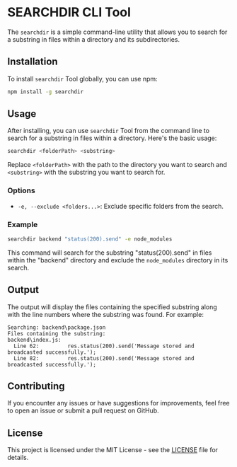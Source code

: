 # SEARCHDIR CLI Tool

The `searchdir` is a simple command-line utility that allows you to search for a substring in files within a directory and its subdirectories.

## Installation

To install `searchdir` Tool globally, you can use npm:

```bash
npm install -g searchdir
```

## Usage

After installing, you can use `searchdir` Tool from the command line to search for a substring in files within a directory. Here's the basic usage:

```bash
searchdir <folderPath> <substring>
```

Replace `<folderPath>` with the path to the directory you want to search and `<substring>` with the substring you want to search for.

### Options

- `-e, --exclude <folders...>`: Exclude specific folders from the search.

### Example

```bash
searchdir backend "status(200).send" -e node_modules
```

This command will search for the substring "status(200).send" in files within the "backend" directory and exclude the `node_modules` directory in its search.

## Output

The output will display the files containing the specified substring along with the line numbers where the substring was found. For example:

```
Searching: backend\package.json
Files containing the substring:
backend\index.js:
  Line 62:         res.status(200).send('Message stored and broadcasted successfully.');
  Line 82:         res.status(200).send('Message stored and broadcasted successfully.');
```

## Contributing

If you encounter any issues or have suggestions for improvements, feel free to open an issue or submit a pull request on GitHub.

## License

This project is licensed under the MIT License - see the [LICENSE](LICENSE) file for details.
```
